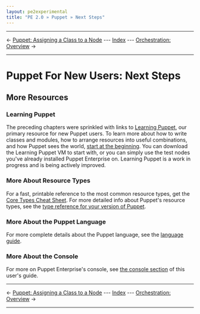 ```yaml
---
layout: pe2experimental
title: "PE 2.0 » Puppet » Next Steps"
---
```


* * *

&larr; [Puppet: Assigning a Class to a Node](./puppet_classifying.html) --- [Index](./) --- [Orchestration: Overview](./orchestration_overview.html) &rarr;

* * *

Puppet For New Users: Next Steps
=====

More Resources
-----

### Learning Puppet

The preceding chapters were sprinkled with links to [Learning Puppet](/learning/), our primary resource for new Puppet users. To learn more about how to write classes and modules, how to arrange resources into useful combinations, and how Puppet sees the world, [start at the beginning](/learning/). You can download the Learning Puppet VM to start with, or you can simply use the test nodes you've already installed Puppet Enterprise on. Learning Puppet is a work in progress and is being actively improved.

### More About Resource Types

For a fast, printable reference to the most common resource types, get the [Core Types Cheat Sheet](/puppet_core_types_cheatsheet.pdf). For more detailed info about Puppet's resource types, see the [type reference for your version of Puppet](/references/2.7.6/type.html). 

### More About the Puppet Language

For more complete details about the Puppet language, see the [language guide](/guides/language_guide.html). 

### More About the Console

For more on Puppet Enterprise's console, see [the console section](./console_navigating.html) of this user's guide. 

* * *

&larr; [Puppet: Assigning a Class to a Node](./puppet_classifying.html) --- [Index](./) --- [Orchestration: Overview](./orchestration_overview.html) &rarr;

* * *

